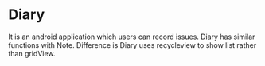 # Diary

It is an android application which users can record issues. Diary has similar functions with Note. Difference is Diary uses recycleview to show list rather than gridView.
